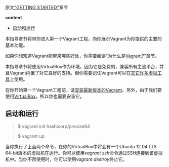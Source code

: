 原文["GETTING STARTED"](https://www.vagrantup.com/docs/getting-started/)章节

<!-- START doctoc generated TOC please keep comment here to allow auto update -->
<!-- DON'T EDIT THIS SECTION, INSTEAD RE-RUN doctoc TO UPDATE -->
**content**

- [启动和运行](#%E5%90%AF%E5%8A%A8%E5%92%8C%E8%BF%90%E8%A1%8C)

<!-- END doctoc generated TOC please keep comment here to allow auto update -->

本指导章节将带你进入第一个Vagrant工程，向你展示Vagrant为你提供的主要的基本功能。

如果你想知道Vagrant能带来哪些好处，你需要阅读["为什么是Vagrant?"](./why_vagrant)章节。

本指导章节将使用VirtualBox作为环境，因为它是免费的，兼容所有主流平台，并且Vagrant内置了对它良好的支持。但你需要记住Vagrant可以在[其它许多虚拟工具](https://www.vagrantup.com/docs/getting-started/providers.html)上使用。

在你开始第一个Vagrant工程前，请[安装最新版本的Vagrant](https://www.vagrantup.com/docs/installation/)。另外，由于我们要使用[VirtualBox](https://www.virtualbox.org/)，所以你也需要安装它。

## 启动和运行

> $ vagrant init hashicorp/precise64

> $ vagrant up

当你执行了上面两个命令，在你的VirtualBox中将会有一个Ubuntu 12.04 LTS 64-bit版本的虚拟机在运行。你可以使用*vagrant ssh*命令通过SSH连接到该虚拟机中。当你不再使用时，你可以使用*vagrant destroy*终止它。

